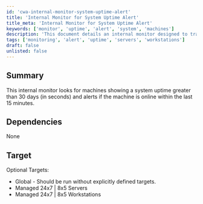 ```yaml
---
id: 'cwa-internal-monitor-system-uptime-alert'
title: 'Internal Monitor for System Uptime Alert'
title_meta: 'Internal Monitor for System Uptime Alert'
keywords: ['monitor', 'uptime', 'alert', 'system', 'machines']
description: 'This document details an internal monitor designed to track machines with a system uptime greater than 30 days and provide alerts if the machine has been online in the last 15 minutes. It is applicable for both servers and workstations managed in 24x7 and 8x5 environments.'
tags: ['monitoring', 'alert', 'uptime', 'servers', 'workstations']
draft: false
unlisted: false
---
```

## Summary

This internal monitor looks for machines showing a system uptime greater than 30 days (in seconds) and alerts if the machine is online within the last 15 minutes.

## Dependencies

None

## Target

Optional Targets:
- Global - Should be run without explicitly defined targets.
- Managed 24x7 | 8x5 Servers
- Managed 24x7 | 8x5 Workstations


